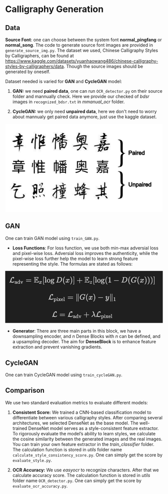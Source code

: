 # Calligraphy Generation

## Data

**Source Font**: one can choose between the system font **normal_pingfang** or **normal_song**. The code to generate source font images are provided in ``generate_source_img.py``. The dataset we used, Chinese Calligraphy Styles by Calligraphers, can be found at https://www.kaggle.com/datasets/yuanhaowang486/chinese-calligraphy-styles-by-calligraphers/data. Though the source images should be generated by oneself. 


Dataset needed is varied for **GAN** and **CycleGAN** model:

1. **GAN:** we need **paired data**, one can run ``OCR_detector.py`` on their source folder and mannually check. Here we provide our checked of *bdsr* images in ``recognized_bdsr.txt`` in *mmanual_ocr* folder. 

2. **CycleGAN:** we only need **unpaired data**, here we don't need to worry about mannualy get paired data anymore, just use the kaggle dataset.

![](./imgs/paired_unpaired.png)

## GAN

One can train GAN model using ``train_GAN.py``. 

- **Loss Functions**: For loss function, we use both min-max adversial loss and pixel-wise loss. Adversial loss improves the authenticity, while the pixel-wise loss further help the model to learn strong feature representing the style. The formulas are stated as follows:

![](./imgs/GAN_loss.png)


- **Generator**: There are three main parts in this block, we have a downsampling encoder, and *n* Dense Blocks with *n* can be defined, and a upsampling decoder. The aim for **DenseBlock** is to enhance feature extraction and prevent vanishing gradients. 

## CycleGAN

One can train CycleGAN model using ``train_cycleGAN.py``. 

## Comparison

We use two standard evaluation metrics to evaluate different models:

1. **Consistent Score:** We trained a CNN-based classification model to differentiate between various calligraphy styles. After comparing several architectures, we selected DenseNet as the base model. The well-trained DenseNet model serves as a style-consistent feature extractor. To rigorously evaluate the model’s ability to learn styles, we calculate the cosine similarity between the generated images and the real images. You can train your own feature extractor in the *train_classifier* folder. The calculation function is stored in *utils* folder name ``calculate_style_consistency_score.py``. One can simply get the score by ``evaluate_style.py``.

2. **OCR Accuracy:** We use *easyocr* to recognize characters. After that we calculate accuracy score. The calculation function is stored in *utils* folder name ``OCR_detector.py``. One can simply get the score by ``evaluate_ocr_accuracy.py``. 